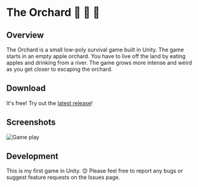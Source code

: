 # The Orchard :deciduous_tree: :apple: :apple:
## Overview
The Orchard is a small low-poly survival game built in Unity. The game starts in an empty apple orchard.
You have to live off the land by eating apples and drinking from a river. 
The game grows more intense and weird as you get closer to escaping the orchard.

## Download
It's free! Try out the [latest release](https://github.com/clabe45/the-orchard/releases/latest)!

## Screenshots
![Game play](Screenshots/2018-07-05.png)

## Development
This is my first game in Unity. :blush:
Please feel free to report any bugs or suggest feature requests on the Issues page.
